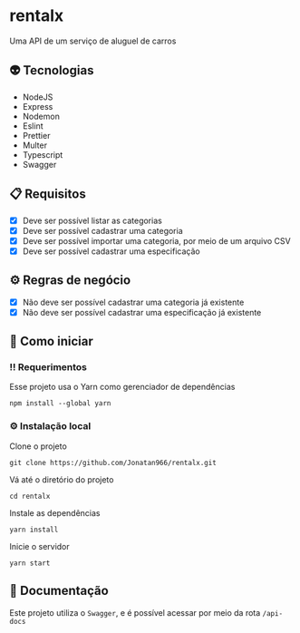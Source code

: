 # rentalx

Uma API de um serviço de aluguel de carros

## 👽 Tecnologias
- NodeJS
- Express
- Nodemon
- Eslint
- Prettier
- Multer
- Typescript
- Swagger

## 📋 Requisitos
- [x] Deve ser possível listar as categorias
- [x] Deve ser possível cadastrar uma categoria
- [x] Deve ser possível importar uma categoria, por meio de um arquivo CSV
- [x] Deve ser possível cadastrar uma especificação

## ⚙ Regras de negócio
- [x] Não deve ser possível cadastrar uma categoria já existente
- [x] Não deve ser possível cadastrar uma especificação já existente

## 🧰 Como iniciar

### ‼️ Requerimentos

Esse projeto usa o Yarn como gerenciador de dependências

```
npm install --global yarn
```

### ⚙️ Instalação local

Clone o projeto

```
git clone https://github.com/Jonatan966/rentalx.git
```

Vá até o diretório do projeto

```
cd rentalx
```

Instale as dependências

```
yarn install
```

Inicie o servidor

```
yarn start
```

## 📃 Documentação
Este projeto utiliza o `Swagger`, e é possível acessar por meio da rota `/api-docs`

